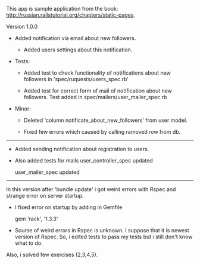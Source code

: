 This app is sample application from the book:
http://russian.railstutorial.org/chapters/static-pages.

Version 1.0.0

 - Added notification via email about new followers.
    - Added users settings about this notification.

 - Tests:
    - Added test to check functionality of notifications about new followers in 'spec/ruquests/users_spec.rb'

    - Added test for correct form of mail of notification about new followers.
      Test added in spec/mailers/user_mailer_spec.rb

 - Minor:
    - Deleted 'column notificate_about_new_followers' from user model.

    - Fixed few errors which caused by calling ramoved row from db.

------------------------------------------------------------------------------

 - Added sending notification about registration to users.

 - Also added tests for mails
    user_controller_spec updated

    user_mailer_spec updated


------------------------------------------------------------------------------

In this version after 'bundle update' i got weird errors with Rspec and strange error on server startup.

 - I fixed error on startup by adding in Gemfile

    gem 'rack', '1.3.3'

 - Sourse of weird errors in Rspec is unknown. I suppose that it is newest version of Rspec. So, i edited tests to
  pass my tests but i still don't know what to do.

Also, i solved few exercises (2,3,4,5).